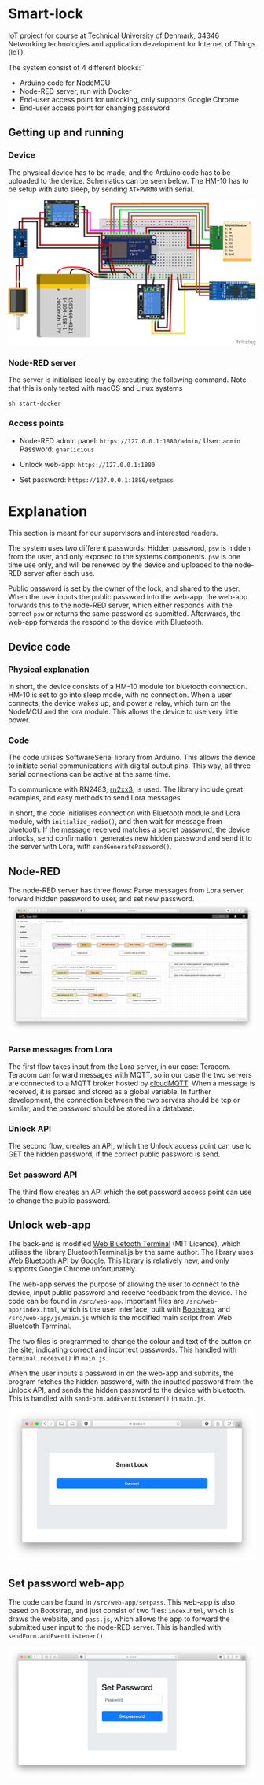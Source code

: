 # Smart-lock
IoT project for course at Technical University of Denmark, 34346 Networking technologies and application development for Internet of Things (IoT).

The system consist of 4 different blocks:¨
* Arduino code for NodeMCU
* Node-RED server, run with Docker
* End-user access point for unlocking, only supports Google Chrome
* End-user access point for changing password

## Getting up and running
### Device
The physical device has to be made, and the Arduino code has to be uploaded to the device. Schematics can be seen below. The HM-10 has to be setup with auto sleep, by sending `AT+PWRM0` with serial.

![alt text](/img/fritzing.png)

### Node-RED server
The server is initialised locally by executing the following command. Note that this is only tested with macOS and Linux systems

```
sh start-docker
```

### Access points
* Node-RED admin panel: `https://127.0.0.1:1880/admin/`
User: `admin`
Password: `gnarlicious`

* Unlock web-app: `https://127.0.0.1:1880`

* Set password: `https://127.0.0.1:1880/setpass`

# Explanation
This section is meant for our supervisors and interested readers.

The system uses two different passwords:
Hidden password, `psw` is hidden from the user, and only exposed to the systems components. `psw` is one time use only, and will be renewed by the device and uploaded to the node-RED server after each use.

Public password is set by the owner of the lock, and shared to the user. When the user inputs the public password into the web-app, the web-app forwards this to the node-RED server, which either responds with the correct `psw` or returns the same password as submitted. Afterwards, the web-app forwards the respond to the device with Bluetooth.

## Device code
### Physical explanation
In short, the device consists of a HM-10 module for bluetooth connection. HM-10 is set to go into sleep mode, with no connection. When a user connects, the device wakes up, and power a relay, which turn on the NodeMCU and the lora module. This allows the device to use very little power. 

### Code 
The code utilises SoftwareSerial library from Arduino. This allows the device to initiate serial communications with digital output pins. This way, all three serial connections can be active at the same time.

To communicate with RN2483, [rn2xx3](https://github.com/jpmeijers/RN2483-Arduino-Library), is used. The library include great examples, and easy methods to send Lora messages.

In short, the code initialises connection with Bluetooth module and Lora module, with `initialize_radio()`, and then wait for message from bluetooth. If the message received matches a secret password, the device unlocks, send confirmation, generates new hidden password and send it to the server with Lora, with `sendGeneratePassword()`.

## Node-RED

The node-RED server has three flows: Parse messages from Lora server, forward hidden password to user, and set new password.
![alt text](/img/node-red.png)

### Parse messages from Lora 
The first flow takes input from the Lora server, in our case: Teracom. Teracom can forward messages with MQTT, so in our case the two servers are connected to a MQTT broker hosted by [cloudMQTT](cloudmqtt.com). When a message is received, it is parsed and stored as a global variable.
In further development, the connection between the two servers should be tcp or similar, and the password should be stored in a database.

### Unlock API
The second flow, creates an API, which the Unlock access point can use to GET the hidden password, if the correct public password is send.

### Set password API
The third flow creates an API which the set password access point can use to change the public password.

## Unlock web-app
The back-end is modified [Web Bluetooth Terminal](https://github.com/loginov-rocks/Web-Bluetooth-Terminal) (MIT Licence), which utilises the library BluetoothTerminal.js by the same author. The library uses [Web Bluetooth  API](https://webbluetoothcg.github.io/web-bluetooth/) by Google. This library is relatively new, and only supports Google Chrome unfortunately.

The web-app serves the purpose of allowing the user to connect to the device, input public password and receive feedback from the device.
The code can be found in `/src/web-app`. Important files are `/src/web-app/index.html`, which is the user interface, built with [Bootstrap](getbootstrap.com), and `/src/web-app/js/main.js` which is the modified main script from Web Bluetooth Terminal.

The two files is programmed to change the colour and text of the button on the site, indicating correct and incorrect passwords. This handled with `terminal.receive()` in `main.js`.

When the user inputs a password in on the web-app and submits, the program fetches the hidden password, with the inputted password from the Unlock API, and sends the hidden password to the device with bluetooth. This is handled with `sendForm.addEventListener()` in `main.js`.

![alt text](/img/unlock.png)

## Set password web-app
The code can be found in `/src/web-app/setpass`.
This web-app is also based on Bootstrap, and just consist of two files: `index.html`, which is draws the website, and `pass.js`, which allows the app to forward the submitted user input to the node-RED server. This is handled with `sendForm.addEventListener()`.

![alt text](/img/setpass.png)